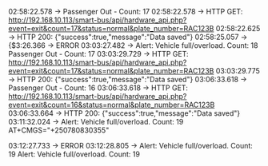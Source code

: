 02:58:22.578 -> Passenger Out - Count: 17
02:58:22.578 -> HTTP GET: http://192.168.10.113/smart-bus/api/hardware_api.php?event=exit&count=17&status=normal&plate_number=RAC123B
02:58:22.625 -> HTTP 200: {"success":true,"message":"Data saved"}
02:58:25.057 -> {$3:26.366 -> ERROR
03:03:27.482 -> Alert: Vehicle full/overload. Count: 18
Passenger Out - Count: 17
03:03:29.729 -> HTTP GET: http://192.168.10.113/smart-bus/api/hardware_api.php?event=exit&count=17&status=normal&plate_number=RAC123B
03:03:29.775 -> HTTP 200: {"success":true,"message":"Data saved"}
03:06:33.618 -> Passenger Out - Count: 16
03:06:33.618 -> HTTP GET: http://192.168.10.113/smart-bus/api/hardware_api.php?event=exit&count=16&status=normal&plate_number=RAC123B
03:06:33.664 -> HTTP 200: {"success":true,"message":"Data saved"}
03:11:32.024 -> Alert: Vehicle full/overload. Count: 19
AT+CMGS="+250780830355"

03:12:27.733 -> ERROR
03:12:28.805 -> Alert: Vehicle full/overload. Count: 19
Alert: Vehicle full/overload. Count: 19
